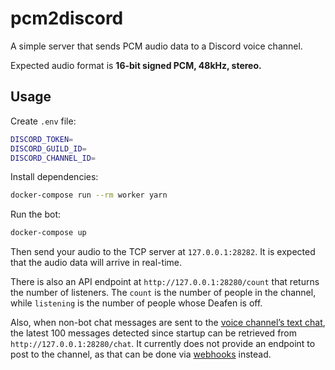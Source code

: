 # pcm2discord

A simple server that sends PCM audio data to a Discord voice channel.

Expected audio format is **16-bit signed PCM, 48kHz, stereo.**

## Usage

Create `.env` file:

```sh
DISCORD_TOKEN=
DISCORD_GUILD_ID=
DISCORD_CHANNEL_ID=
```

Install dependencies:

```sh
docker-compose run --rm worker yarn
```

Run the bot:

```sh
docker-compose up
```

Then send your audio to the TCP server at `127.0.0.1:28282`. It is expected that the audio data will arrive in real-time.

There is also an API endpoint at `http://127.0.0.1:28280/count` that returns the number of listeners. The `count` is the number of people in the channel, while `listening` is the number of people whose Deafen is off.

Also, when non-bot chat messages are sent to the [voice channel’s text chat](https://support.discord.com/hc/en-us/articles/4412085582359-Text-Channels-Text-Chat-In-Voice-Channels#h_01FMJT3SP072ZFJCZWR0EW6CJ1), the latest 100 messages detected since startup can be retrieved from `http://127.0.0.1:28280/chat`. It currently does not provide an endpoint to post to the channel, as that can be done via [webhooks](https://support.discord.com/hc/en-us/articles/228383668-Intro-to-Webhooks) instead.

